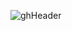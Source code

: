 ![ghHeader](https://github.com/mollmikey/mollmikey/assets/104609759/61e7cf7e-6825-4362-9d7b-18772d87a30f)
